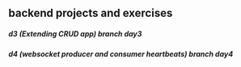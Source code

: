 ## backend projects and exercises



##### d3 (Extending CRUD app) branch day3

##### d4 (websocket producer and consumer heartbeats) branch day4
